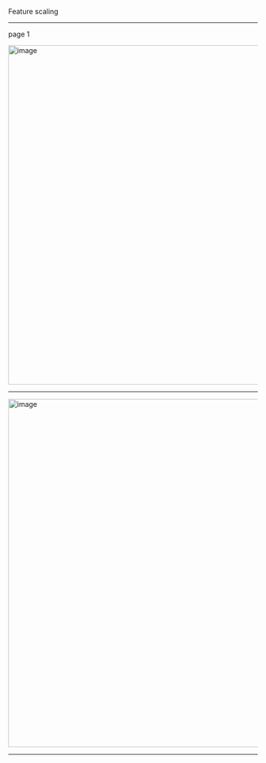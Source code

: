 Feature scaling

---

page 1

<img width="953" height="686" alt="image" src="https://github.com/user-attachments/assets/90ab2d4f-512b-4fba-be7a-864b1a32cb9e" />

---

<img width="954" height="704" alt="image" src="https://github.com/user-attachments/assets/15e44a4c-9e99-4cb0-b197-694b06282dfd" />

---

